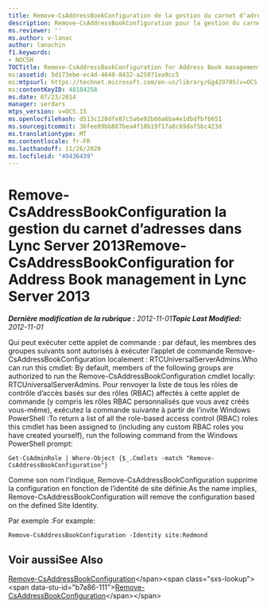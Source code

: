 ```yaml
---
title: Remove-CsAddressBookConfiguration de la gestion du carnet d’adresses
description: Remove-CsAddressBookConfiguration pour la gestion du carnet d’adresses.
ms.reviewer: ''
ms.author: v-lanac
author: lanachin
f1.keywords:
- NOCSH
TOCTitle: Remove-CsAddressBookConfiguration for Address Book management
ms:assetid: 5d173ebe-ec4d-4640-8432-a25071ea9cc5
ms:mtpsurl: https://technet.microsoft.com/en-us/library/Gg429705(v=OCS.15)
ms:contentKeyID: 48184258
ms.date: 07/23/2014
manager: serdars
mtps_version: v=OCS.15
ms.openlocfilehash: d513c128dfe87c5a6e92b66a6ba4e1dbdfbfb651
ms.sourcegitcommit: 36fee89bb887bea4f18b19f17a8c69daf5bc423d
ms.translationtype: MT
ms.contentlocale: fr-FR
ms.lasthandoff: 11/26/2020
ms.locfileid: "49436439"
---
```

# <a name="remove-csaddressbookconfiguration-for-address-book-management-in-lync-server-2013"></a><span data-ttu-id="b7a86-103">Remove-CsAddressBookConfiguration la gestion du carnet d’adresses dans Lync Server 2013</span><span class="sxs-lookup"><span data-stu-id="b7a86-103">Remove-CsAddressBookConfiguration for Address Book management in Lync Server 2013</span></span>

<div data-xmlns="http://www.w3.org/1999/xhtml">

<div class="topic" data-xmlns="http://www.w3.org/1999/xhtml" data-msxsl="urn:schemas-microsoft-com:xslt" data-cs="https://msdn.microsoft.com/">

<div data-asp="https://msdn2.microsoft.com/asp">



</div>

<div id="mainSection">

<div id="mainBody"><span data-ttu-id="b7a86-104">

<span> </span></span><span class="sxs-lookup"><span data-stu-id="b7a86-104">

<span> </span></span></span>

<span data-ttu-id="b7a86-105">_**Dernière modification de la rubrique :** 2012-11-01_</span><span class="sxs-lookup"><span data-stu-id="b7a86-105">_**Topic Last Modified:** 2012-11-01_</span></span>

<span data-ttu-id="b7a86-106">Qui peut exécuter cette applet de commande : par défaut, les membres des groupes suivants sont autorisés à exécuter l’applet de commande Remove-CsAddressBookConfiguration localement : RTCUniversalServerAdmins.</span><span class="sxs-lookup"><span data-stu-id="b7a86-106">Who can run this cmdlet: By default, members of the following groups are authorized to run the Remove-CsAddressBookConfiguration cmdlet locally: RTCUniversalServerAdmins.</span></span> <span data-ttu-id="b7a86-107">Pour renvoyer la liste de tous les rôles de contrôle d’accès basés sur des rôles (RBAC) affectés à cette applet de commande (y compris les rôles RBAC personnalisés que vous avez créés vous-même), exécutez la commande suivante à partir de l’invite Windows PowerShell :</span><span class="sxs-lookup"><span data-stu-id="b7a86-107">To return a list of all the role-based access control (RBAC) roles this cmdlet has been assigned to (including any custom RBAC roles you have created yourself), run the following command from the Windows PowerShell prompt:</span></span>

    Get-CsAdminRole | Where-Object {$_.Cmdlets -match "Remove-CsAddressBookConfiguration"}

<span data-ttu-id="b7a86-108">Comme son nom l’indique, Remove-CsAddressBookConfiguration supprime la configuration en fonction de l’identité de site définie.</span><span class="sxs-lookup"><span data-stu-id="b7a86-108">As the name implies, Remove-CsAddressBookConfiguration will remove the configuration based on the defined Site Identity.</span></span>

<span data-ttu-id="b7a86-109">Par exemple :</span><span class="sxs-lookup"><span data-stu-id="b7a86-109">For example:</span></span>

    Remove-CsAddressBookConfiguration -Identity site:Redmond

<div>

## <a name="see-also"></a><span data-ttu-id="b7a86-110">Voir aussi</span><span class="sxs-lookup"><span data-stu-id="b7a86-110">See Also</span></span>


<span data-ttu-id="b7a86-111">[Remove-CsAddressBookConfiguration](https://technet.microsoft.com/library/Gg398934(v=OCS.15))</span><span class="sxs-lookup"><span data-stu-id="b7a86-111">[Remove-CsAddressBookConfiguration](https://technet.microsoft.com/library/Gg398934(v=OCS.15))</span></span>  
  

<span data-ttu-id="b7a86-112"></div>

</div>

<span> </span>

</div>

</div>

</span><span class="sxs-lookup"><span data-stu-id="b7a86-112"></div>

</div>

<span> </span>

</div>

</div>

</span></span></div>

